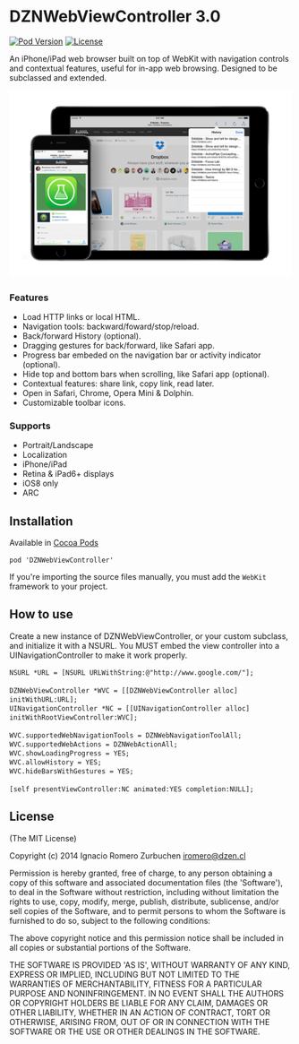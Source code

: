 DZNWebViewController 3.0
================
[![Pod Version](http://img.shields.io/cocoapods/v/DZNWebViewController.svg)](https://cocoadocs.org/docsets/DZNWebViewController)
[![License](http://img.shields.io/badge/license-MIT-blue.svg)](http://opensource.org/licenses/MIT)

An iPhone/iPad web browser built on top of WebKit with navigation controls and contextual features, useful for in-app web browsing.
Designed to be subclassed and extended.

![DZNWebViewController](Docs/DZNWebViewController_screenshot.png)

### Features
* Load HTTP links or local HTML.
* Navigation tools: backward/foward/stop/reload.
* Back/forward History (optional).
* Dragging gestures for back/forward, like Safari app.
* Progress bar embeded on the navigation bar or activity indicator (optional).
* Hide top and bottom bars when scrolling, like Safari app (optional).
* Contextual features: share link, copy link, read later.
* Open in Safari, Chrome, Opera Mini & Dolphin.
* Customizable toolbar icons.

### Supports
* Portrait/Landscape
* Localization
* iPhone/iPad
* Retina & iPad6+ displays
* iOS8 only
* ARC

## Installation
Available in [Cocoa Pods](http://cocoapods.org/?q=DZNWebViewController)
```
pod 'DZNWebViewController'
```

If you're importing the source files manually, you must add the `WebKit` framework to your project.

## How to use

Create a new instance of DZNWebViewController, or your custom subclass, and initialize it with a NSURL.
You MUST embed the view controller into a UINavigationController to make it work properly.
```
NSURL *URL = [NSURL URLWithString:@"http://www.google.com/"];

DZNWebViewController *WVC = [[DZNWebViewController alloc] initWithURL:URL];
UINavigationController *NC = [[UINavigationController alloc] initWithRootViewController:WVC];

WVC.supportedWebNavigationTools = DZNWebNavigationToolAll;
WVC.supportedWebActions = DZNWebActionAll;
WVC.showLoadingProgress = YES;
WVC.allowHistory = YES;
WVC.hideBarsWithGestures = YES;

[self presentViewController:NC animated:YES completion:NULL];
```

## License
(The MIT License)

Copyright (c) 2014 Ignacio Romero Zurbuchen <iromero@dzen.cl>

Permission is hereby granted, free of charge, to any person obtaining a copy of this software and associated documentation files (the 'Software'), to deal in the Software without restriction, including without limitation the rights to use, copy, modify, merge, publish, distribute, sublicense, and/or sell copies of the Software, and to permit persons to whom the Software is furnished to do so, subject to the following conditions:

The above copyright notice and this permission notice shall be included in all copies or substantial portions of the Software.

THE SOFTWARE IS PROVIDED 'AS IS', WITHOUT WARRANTY OF ANY KIND, EXPRESS OR IMPLIED, INCLUDING BUT NOT LIMITED TO THE WARRANTIES OF MERCHANTABILITY, FITNESS FOR A PARTICULAR PURPOSE AND NONINFRINGEMENT. IN NO EVENT SHALL THE AUTHORS OR COPYRIGHT HOLDERS BE LIABLE FOR ANY CLAIM, DAMAGES OR OTHER LIABILITY, WHETHER IN AN ACTION OF CONTRACT, TORT OR OTHERWISE, ARISING FROM, OUT OF OR IN CONNECTION WITH THE SOFTWARE OR THE USE OR OTHER DEALINGS IN THE SOFTWARE.
